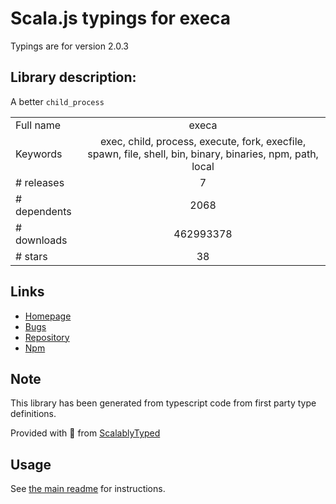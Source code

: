 
# Scala.js typings for execa

Typings are for version 2.0.3

## Library description:
A better `child_process`

|                    |                 |
| ------------------ | :-------------: |
| Full name          | execa |
| Keywords           | exec, child, process, execute, fork, execfile, spawn, file, shell, bin, binary, binaries, npm, path, local |
| # releases         | 7 |
| # dependents       | 2068 |
| # downloads        | 462993378 |
| # stars            | 38 |

## Links
- [Homepage](https://github.com/sindresorhus/execa#readme)
- [Bugs](https://github.com/sindresorhus/execa/issues)
- [Repository](https://github.com/sindresorhus/execa)
- [Npm](https://www.npmjs.com/package/execa)
    


## Note
This library has been generated from typescript code from first party type definitions.

Provided with :purple_heart: from [ScalablyTyped](https://github.com/oyvindberg/ScalablyTyped)

## Usage
See [the main readme](../../readme.md) for instructions.


